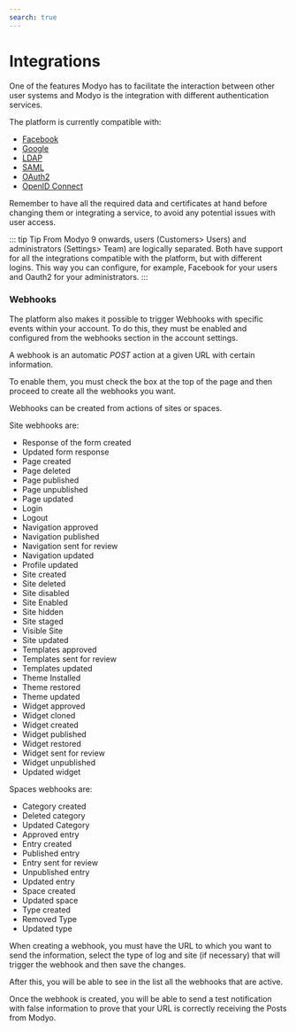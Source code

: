 ```yaml
---
search: true
---
```


# Integrations

One of the features Modyo has to facilitate the interaction between other user systems and Modyo is the integration with different authentication services.

The platform is currently compatible with:

- [Facebook](/en/platform/core/integrations/facebook.html)
- [Google](/en/platform/core/integrations/google.html)
- [LDAP](/en/platform/core/integrations/ldap.html)
- [SAML](/en/platform/core/integrations/saml.html)
- [OAuth2](/en/platform/core/integrations/oauth2.html)
- [OpenID Connect](/en/platform/core/integrations/oidc.html)

Remember to have all the required data and certificates at hand before changing them or integrating a service, to avoid any potential issues with user access.

::: tip Tip
From Modyo 9 onwards, users (Customers> Users) and administrators (Settings> Team) are logically separated. Both have support for all the integrations compatible with the platform, but with different logins. This way you can configure, for example, Facebook for your users and Oauth2 for your administrators.
:::

### Webhooks

The platform also makes it possible to trigger Webhooks with specific events within your account. To do this, they must be enabled and configured from the webhooks section in the account settings.

A webhook is an automatic _POST_ action at a given URL with certain information.

To enable them, you must check the box at the top of the page and then proceed to create all the webhooks you want.

Webhooks can be created from actions of sites or spaces.

Site webhooks are:

* Response of the form created
* Updated form response
* Page created
* Page deleted
* Page published
* Page unpublished
* Page updated
* Login
* Logout
* Navigation approved
* Navigation published
* Navigation sent for review
* Navigation updated
* Profile updated
* Site created
* Site deleted
* Site disabled
* Site Enabled
* Site hidden
* Site staged
* Visible Site
* Site updated
* Templates approved
* Templates sent for review
* Templates updated
* Theme Installed
* Theme restored
* Theme updated
* Widget approved
* Widget cloned
* Widget created
* Widget published
* Widget restored
* Widget sent for review
* Widget unpublished
* Updated widget

Spaces webhooks are:

* Category created
* Deleted category
* Updated Category
* Approved entry
* Entry created
* Published entry
* Entry sent for review
* Unpublished entry
* Updated entry
* Space created
* Updated space
* Type created
* Removed Type
* Updated type

When creating a webhook, you must have the URL to which you want to send the information, select the type of log and site (if necessary) that will trigger the webhook and then save the changes.

After this, you will be able to see in the list all the webhooks that are active.

Once the webhook is created, you will be able to send a test notification with false information to prove that your URL is correctly receiving the Posts from Modyo.
